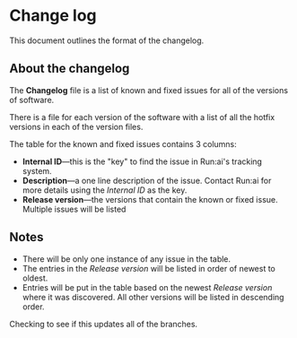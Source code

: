# Change log

This document outlines the format of the changelog.

## About the changelog

The **Changelog** file is a list of known and fixed issues for all of the versions of software.

There is a file for each version of the software with a list of all the hotfix versions in each of the version files.

The table for the known and fixed issues contains 3 columns:

* **Internal ID**&mdash;this is the "key" to find the issue in Run:ai's tracking system.
* **Description**&mdash;a one line description of the issue. Contact Run:ai for more details using the *Internal ID* as the key.
* **Release version**&mdash;the versions that contain the known or fixed issue. Multiple issues will be listed

## Notes

* There will be only one instance of any issue in the table.
* The entries in the *Release version* will be listed in order of newest to oldest.
* Entries will be put in the table based on the newest *Release version* where it was discovered. All other versions will be listed in descending order.

Checking to see if this updates all of the branches.